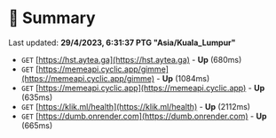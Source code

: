 # 📖 Summary
Last updated: **29/4/2023, 6:31:37 PTG "Asia/Kuala_Lumpur"**

- `GET` [https://hst.aytea.ga](https://hst.aytea.ga) - **Up** (680ms)
- `GET` [https://memeapi.cyclic.app/gimme](https://memeapi.cyclic.app/gimme) - **Up** (1084ms)
- `GET` [https://memeapi.cyclic.app](https://memeapi.cyclic.app) - **Up** (635ms)
- `GET` [https://klik.ml/health](https://klik.ml/health) - **Up** (2112ms)
- `GET` [https://dumb.onrender.com](https://dumb.onrender.com) - **Up** (665ms)
